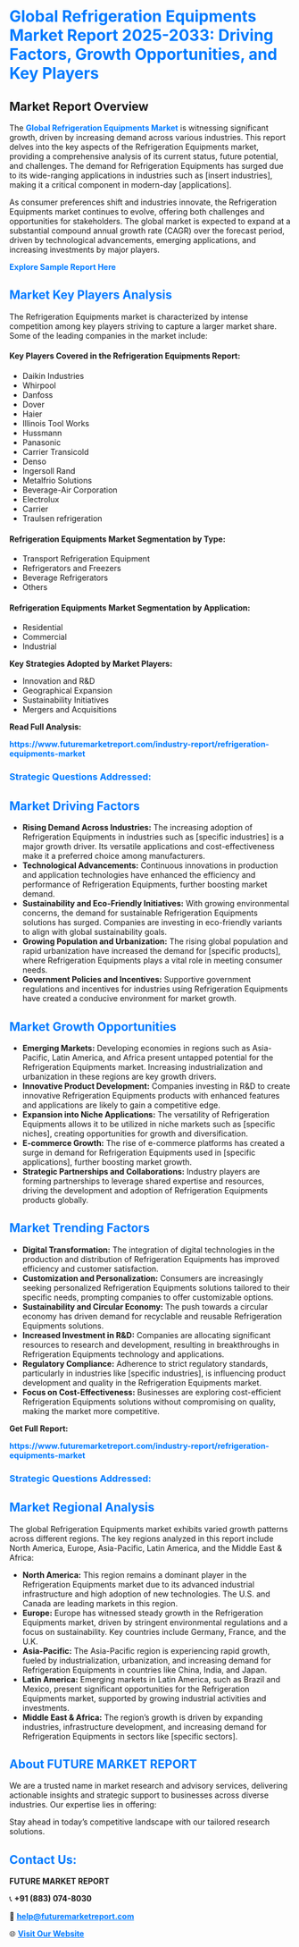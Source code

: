 <h1 style="color: #007BFF;">Global Refrigeration Equipments Market Report 2025-2033: Driving Factors, Growth Opportunities, and Key Players</h1>

<section id="overview">
<h2>Market Report Overview</h2>
<p>The <a href="https://www.futuremarketreport.com/industry-report/refrigeration-equipments-market" style="color: #007BFF; text-decoration: none;"><strong>Global Refrigeration Equipments Market</strong></a> is witnessing significant growth, driven by increasing demand across various industries. This report delves into the key aspects of the Refrigeration Equipments market, providing a comprehensive analysis of its current status, future potential, and challenges. The demand for Refrigeration Equipments has surged due to its wide-ranging applications in industries such as [insert industries], making it a critical component in modern-day [applications].</p>
<p>As consumer preferences shift and industries innovate, the Refrigeration Equipments market continues to evolve, offering both challenges and opportunities for stakeholders. The global market is expected to expand at a substantial compound annual growth rate (CAGR) over the forecast period, driven by technological advancements, emerging applications, and increasing investments by major players.</p>
</section>

<section id="overview">
<p><a href="https://www.futuremarketreport.com/request-sample/reportId=105750" style="color: #007BFF; text-decoration: none;"><strong>Explore Sample Report Here</strong></a></p>
</section>

<section id="key-players">
<h2 style="color: #007BFF;">Market Key Players Analysis</h2>
<p>The Refrigeration Equipments market is characterized by intense competition among key players striving to capture a larger market share. Some of the leading companies in the market include:</p>
<h4>Key Players Covered in the Refrigeration Equipments Report:</h4>
<ul><li>Daikin Industries</li><li>Whirpool</li><li>Danfoss</li><li>Dover</li><li>Haier</li><li>Illinois Tool Works</li><li>Hussmann</li><li>Panasonic</li><li>Carrier Transicold</li><li>Denso</li><li>Ingersoll Rand</li><li>Metalfrio Solutions</li><li>Beverage-Air Corporation</li><li>Electrolux</li><li>Carrier</li><li>Traulsen refrigeration</li></ul>
<h4>Refrigeration Equipments Market Segmentation by Type:</h4>
<ul><li>Transport Refrigeration Equipment</li><li>Refrigerators and Freezers</li><li>Beverage Refrigerators</li><li>Others</li></ul>

<h4>Refrigeration Equipments Market Segmentation by Application:</h4>
<ul><li>Residential</li><li>Commercial</li><li>Industrial</li></ul>
<p><strong>Key Strategies Adopted by Market Players:</strong></p>
<ul>
<li>Innovation and R&D</li>
<li>Geographical Expansion</li>
<li>Sustainability Initiatives</li>
<li>Mergers and Acquisitions</li>
</ul>
</section>

<section>
<p><strong>Read Full Analysis: </strong></p><a href="https://www.futuremarketreport.com/industry-report/refrigeration-equipments-market" style="color: #007BFF; text-decoration: none;"><strong>https://www.futuremarketreport.com/industry-report/refrigeration-equipments-market</strong></a>
<h3 style="color: #007BFF;">Strategic Questions Addressed:</h3>
</section>

<section id="driving-factors">
<h2 style="color: #007BFF;">Market Driving Factors</h2>
<ul>
<li><strong>Rising Demand Across Industries:</strong> The increasing adoption of Refrigeration Equipments in industries such as [specific industries] is a major growth driver. Its versatile applications and cost-effectiveness make it a preferred choice among manufacturers.</li>
<li><strong>Technological Advancements:</strong> Continuous innovations in production and application technologies have enhanced the efficiency and performance of Refrigeration Equipments, further boosting market demand.</li>
<li><strong>Sustainability and Eco-Friendly Initiatives:</strong> With growing environmental concerns, the demand for sustainable Refrigeration Equipments solutions has surged. Companies are investing in eco-friendly variants to align with global sustainability goals.</li>
<li><strong>Growing Population and Urbanization:</strong> The rising global population and rapid urbanization have increased the demand for [specific products], where Refrigeration Equipments plays a vital role in meeting consumer needs.</li>
<li><strong>Government Policies and Incentives:</strong> Supportive government regulations and incentives for industries using Refrigeration Equipments have created a conducive environment for market growth.</li>
</ul>
</section>

<section id="growth-opportunities">
<h2 style="color: #007BFF;">Market Growth Opportunities</h2>
<ul>
<li><strong>Emerging Markets:</strong> Developing economies in regions such as Asia-Pacific, Latin America, and Africa present untapped potential for the Refrigeration Equipments market. Increasing industrialization and urbanization in these regions are key growth drivers.</li>
<li><strong>Innovative Product Development:</strong> Companies investing in R&D to create innovative Refrigeration Equipments products with enhanced features and applications are likely to gain a competitive edge.</li>
<li><strong>Expansion into Niche Applications:</strong> The versatility of Refrigeration Equipments allows it to be utilized in niche markets such as [specific niches], creating opportunities for growth and diversification.</li>
<li><strong>E-commerce Growth:</strong> The rise of e-commerce platforms has created a surge in demand for Refrigeration Equipments used in [specific applications], further boosting market growth.</li>
<li><strong>Strategic Partnerships and Collaborations:</strong> Industry players are forming partnerships to leverage shared expertise and resources, driving the development and adoption of Refrigeration Equipments products globally.</li>
</ul>
</section>

<section id="trending-factors">
<h2 style="color: #007BFF;">Market Trending Factors</h2>
<ul>
<li><strong>Digital Transformation:</strong> The integration of digital technologies in the production and distribution of Refrigeration Equipments has improved efficiency and customer satisfaction.</li>
<li><strong>Customization and Personalization:</strong> Consumers are increasingly seeking personalized Refrigeration Equipments solutions tailored to their specific needs, prompting companies to offer customizable options.</li>
<li><strong>Sustainability and Circular Economy:</strong> The push towards a circular economy has driven demand for recyclable and reusable Refrigeration Equipments solutions.</li>
<li><strong>Increased Investment in R&D:</strong> Companies are allocating significant resources to research and development, resulting in breakthroughs in Refrigeration Equipments technology and applications.</li>
<li><strong>Regulatory Compliance:</strong> Adherence to strict regulatory standards, particularly in industries like [specific industries], is influencing product development and quality in the Refrigeration Equipments market.</li>
<li><strong>Focus on Cost-Effectiveness:</strong> Businesses are exploring cost-efficient Refrigeration Equipments solutions without compromising on quality, making the market more competitive.</li>
</ul>
</section>

<section>
<p><strong>Get Full Report: </strong></p><a href="https://www.futuremarketreport.com/industry-report/refrigeration-equipments-market" style="color: #007BFF; text-decoration: none;"><strong>https://www.futuremarketreport.com/industry-report/refrigeration-equipments-market</strong></a>
<h3 style="color: #007BFF;">Strategic Questions Addressed:</h3>
</section>


<section id="regional-analysis">
<h2 style="color: #007BFF;">Market Regional Analysis</h2>
<p>The global Refrigeration Equipments market exhibits varied growth patterns across different regions. The key regions analyzed in this report include North America, Europe, Asia-Pacific, Latin America, and the Middle East & Africa:</p>
<ul>
<li><strong>North America:</strong> This region remains a dominant player in the Refrigeration Equipments market due to its advanced industrial infrastructure and high adoption of new technologies. The U.S. and Canada are leading markets in this region.</li>
<li><strong>Europe:</strong> Europe has witnessed steady growth in the Refrigeration Equipments market, driven by stringent environmental regulations and a focus on sustainability. Key countries include Germany, France, and the U.K.</li>
<li><strong>Asia-Pacific:</strong> The Asia-Pacific region is experiencing rapid growth, fueled by industrialization, urbanization, and increasing demand for Refrigeration Equipments in countries like China, India, and Japan.</li>
<li><strong>Latin America:</strong> Emerging markets in Latin America, such as Brazil and Mexico, present significant opportunities for the Refrigeration Equipments market, supported by growing industrial activities and investments.</li>
<li><strong>Middle East & Africa:</strong> The region’s growth is driven by expanding industries, infrastructure development, and increasing demand for Refrigeration Equipments in sectors like [specific sectors].</li>
</ul>
</section>

<footer>
<h2 style="color: #007BFF;">About FUTURE MARKET REPORT</h2>
<p>We are a trusted name in market research and advisory services, delivering actionable insights and strategic support to businesses across diverse industries. Our expertise lies in offering:</p>

<p>Stay ahead in today’s competitive landscape with our tailored research solutions.</p>

<h2 style="color: #007BFF;">Contact Us:</h2>
<p><strong>FUTURE MARKET REPORT</strong></p>
<p>📞 <strong>+91 (883) 074-8030</strong></p>
<p>📧 <strong><a href="mailto:help@futuremarketreport.com" style="color: #007BFF;">help@futuremarketreport.com</a></strong></p>
<p>🌐 <strong><a href="https://www.futuremarketreport.com/" style="color: #007BFF;">Visit Our Website</a></strong></p>
</footer>